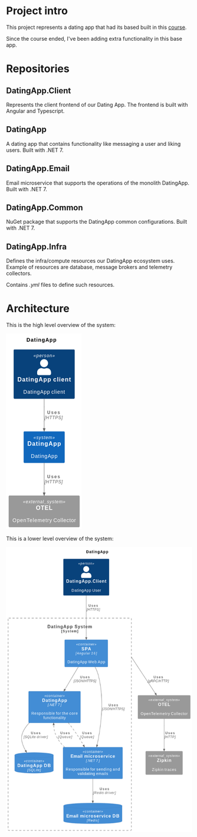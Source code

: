 # Project intro

This project represents a dating app that had its based built in this [course](https://www.udemy.com/course/build-an-app-with-aspnet-core-and-angular-from-scratch/).

Since the course ended, I've been adding extra functionality in this base app.


# Repositories

## DatingApp.Client

Represents the client frontend of our Dating App. The frontend is built with Angular and Typescript.

## DatingApp

A dating app that contains functionality like messaging a user and liking users. Built with .NET 7.

## DatingApp.Email

Email microservice that supports the operations of the monolith DatingApp. Built with .NET 7.

## DatingApp.Common

NuGet package that supports the DatingApp common configurations. Built with .NET 7.

## DatingApp.Infra

Defines the infra/compute resources our DatingApp ecosystem uses. Example of resources are database, message brokers and telemetry collectors.

Contains _.yml_ files to define such resources.


# Architecture

This is the high level overview of the system:

![high level overview](context.png)

This is a lower level overview of the system:

![low level overview](container.png)
